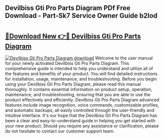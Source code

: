 ## Devilbiss Gti Pro Parts Diagram PDf Free Download - Part-Sk7 Service Owner Guide b2Iod

# <h2><a href="http://dfscqw.blite.top/?on=Devilbiss+Gti+Pro+Parts+Diagram">🔗Download New 👉🔴 Devilbiss Gti Pro Parts Diagram</a></h2>

[![Devilbiss Gti Pro Parts Diagram download](https://i.imgur.com/lujVjoI.png)](http://dfscqw.blite.top/?on=Devilbiss+Gti+Pro+Parts+Diagram)
Welcome to the user manual for your newly activated Devilbiss Gti Pro Parts Diagram. This comprehensive guide is intended to help you understand and utilize all of the features and benefits of your product. You will find detailed instructions for installation, usage, maintenance, and troubleshooting. Before you begin using your Devilbiss Gti Pro Parts Diagram, please read this manual thoroughly. It contains essential information on product setup, operation, maintenance, and troubleshooting, ensuring that you are able to use the product effectively and efficiently. Devilbiss Gti Pro Parts Diagram advanced features include image recognition, voice commands, customizable profiles, and automatic backups, all easily controlled through the user-friendly and intuitive interface. It's our hope that the Devilbiss Gti Pro Parts Diagram has been a clear and easy-to-understand guide in helping you get started with your new product. Should you require any assistance or clarification, please do not hesitate to contact our customer support team.
